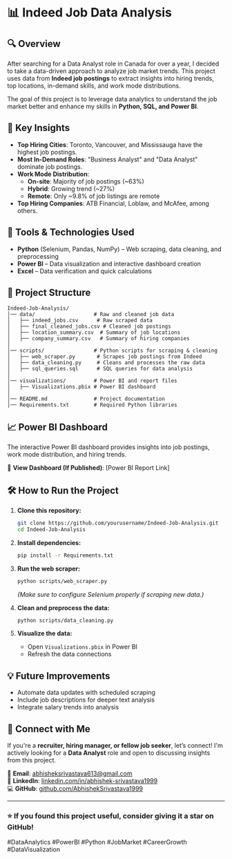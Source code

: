 # 📊 Indeed Job Data Analysis

## 🔍 Overview

After searching for a Data Analyst role in Canada for over a year, I decided to take a data-driven approach to analyze job market trends. This project uses data from **Indeed job postings** to extract insights into hiring trends, top locations, in-demand skills, and work mode distributions.

The goal of this project is to leverage data analytics to understand the job market better and enhance my skills in **Python, SQL, and Power BI**.

## 🚀 Key Insights

- **Top Hiring Cities**: Toronto, Vancouver, and Mississauga have the highest job postings.
- **Most In-Demand Roles**: "Business Analyst" and "Data Analyst" dominate job postings.
- **Work Mode Distribution**:
  - **On-site**: Majority of job postings (~63%)
  - **Hybrid**: Growing trend (~27%)
  - **Remote**: Only ~9.8% of job listings are remote
- **Top Hiring Companies**: ATB Financial, Loblaw, and McAfee, among others.

## 🔧 Tools & Technologies Used

- **Python** (Selenium, Pandas, NumPy) – Web scraping, data cleaning, and preprocessing
- **Power BI** – Data visualization and interactive dashboard creation
- **Excel** – Data verification and quick calculations

## 📂 Project Structure

```
Indeed-Job-Analysis/
│── data/                   # Raw and cleaned job data
│   ├── indeed_jobs.csv      # Raw scraped data
│   ├── final_cleaned_jobs.csv # Cleaned job postings
│   ├── location_summary.csv  # Summary of job locations
│   ├── company_summary.csv   # Summary of hiring companies
│
│── scripts/                # Python scripts for scraping & cleaning
│   ├── web_scraper.py       # Scrapes job postings from Indeed
│   ├── data_cleaning.py     # Cleans and processes the raw data
│   ├── sql_queries.sql      # SQL queries for data analysis
│
│── visualizations/         # Power BI and report files
│   ├── Visualizations.pbix # Power BI dashboard
│
│── README.md               # Project documentation
│── Requirements.txt        # Required Python libraries
```

## 📈 Power BI Dashboard

The interactive Power BI dashboard provides insights into job postings, work mode distribution, and hiring trends.

🔗 **View Dashboard (If Published)**: [Power BI Report Link]

## 🛠 How to Run the Project

1. **Clone this repository:**
   ```sh
   git clone https://github.com/yourusername/Indeed-Job-Analysis.git
   cd Indeed-Job-Analysis
   ```

2. **Install dependencies:**
   ```sh
   pip install -r Requirements.txt
   ```

3. **Run the web scraper:**
   ```sh
   python scripts/web_scraper.py
   ```
   *(Make sure to configure Selenium properly if scraping new data.)*

4. **Clean and preprocess the data:**
   ```sh
   python scripts/data_cleaning.py
   ```

5. **Visualize the data:**
   - Open `Visualizations.pbix` in Power BI
   - Refresh the data connections

## 💡 Future Improvements

- Automate data updates with scheduled scraping
- Include job descriptions for deeper text analysis
- Integrate salary trends into analysis

## 🤝 Connect with Me

If you're a **recruiter, hiring manager, or fellow job seeker**, let’s connect! I'm actively looking for a **Data Analyst** role and open to discussing insights from this project.

📧 **Email**: abhisheksrivastava613@gmail.com  
🔗 **LinkedIn**: [linkedin.com/in/abhishek-srivastava1999](https://www.linkedin.com/in/abhishek-srivastava1999/)  
💻 **GitHub**: [github.com/AbhishekSrivastava1999](https://github.com/AbhishekSrivastava1999/)

---

### ⭐ If you found this project useful, consider giving it a **star** on GitHub!

#DataAnalytics #PowerBI #Python #JobMarket #CareerGrowth #DataVisualization
